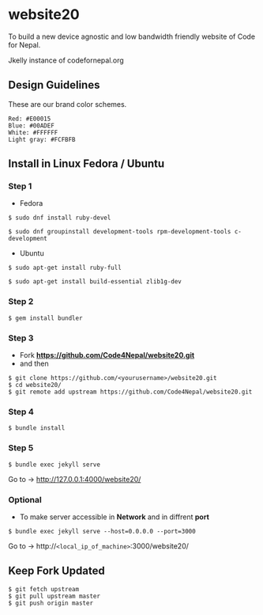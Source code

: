 # website20

To build a new device agnostic and low bandwidth friendly website of Code for Nepal.

Jkelly instance of codefornepal.org

## Design Guidelines

These are our brand color schemes.
```
Red: #E00015
Blue: #00ADEF
White: #FFFFFF 
Light gray: #FCFBFB
```

## Install in Linux Fedora / Ubuntu  

### Step 1

- Fedora

```console
$ sudo dnf install ruby-devel
```

```console
$ sudo dnf groupinstall development-tools rpm-development-tools c-development
```

- Ubuntu

```console
$ sudo apt-get install ruby-full
```

```console
$ sudo apt-get install build-essential zlib1g-dev
```

### Step 2

```console
$ gem install bundler
```

### Step 3

- Fork **https://github.com/Code4Nepal/website20.git**
- and then
```console
$ git clone https://github.com/<yourusername>/website20.git
$ cd website20/
$ git remote add upstream https://github.com/Code4Nepal/website20.git 
```

### Step 4

```console
$ bundle install
```

### Step 5

```console
$ bundle exec jekyll serve
```
Go to -> http://127.0.0.1:4000/website20/

### Optional

- To make server accessible in **Network** and in diffrent **port**

```console
$ bundle exec jekyll serve --host=0.0.0.0 --port=3000
```
Go to -> http://`<local_ip_of_machine>`:3000/website20/

## Keep Fork Updated 

```console
$ git fetch upstream 
$ git pull upstream master
$ git push origin master 
```



